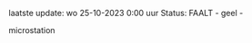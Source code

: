 laatste update: 
wo 25-10-2023  0:00   uur 
Status: FAALT - geel - 
<div class="service Y">microstation</div>
